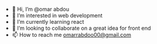 - 👋 Hi, I’m @omar abdou
- 👀 I’m interested in web development 
- 🌱 I’m currently learning react
- 💞️ I’m looking to collaborate on a great idea for front end
- 📫 How to reach me omarrabdoo00@gmail.com

<!---
omar52/omar52 is a ✨ special ✨ repository because its `README.md` (this file) appears on your GitHub profile.
You can click the Preview link to take a look at your changes.
--->

